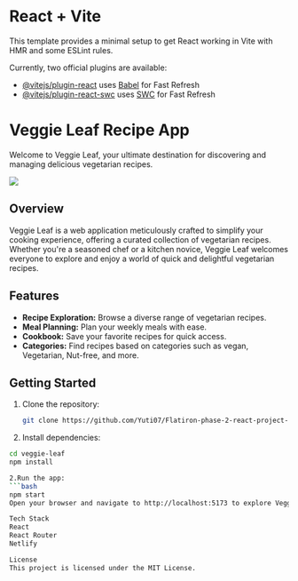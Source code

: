 # React + Vite

This template provides a minimal setup to get React working in Vite with HMR and some ESLint rules.

Currently, two official plugins are available:

- [@vitejs/plugin-react](https://github.com/vitejs/vite-plugin-react/blob/main/packages/plugin-react/README.md) uses [Babel](https://babeljs.io/) for Fast Refresh
- [@vitejs/plugin-react-swc](https://github.com/vitejs/vite-plugin-react-swc) uses [SWC](https://swc.rs/) for Fast Refresh



# Veggie Leaf Recipe App

Welcome to Veggie Leaf, your ultimate destination for discovering and managing delicious vegetarian recipes.

![](![public/VeggieLeaf.png])

## Overview

Veggie Leaf is a web application meticulously crafted to simplify your cooking experience, offering a curated collection of vegetarian recipes. Whether you're a seasoned chef or a kitchen novice, Veggie Leaf welcomes everyone to explore and enjoy a world of quick and delightful vegetarian recipes.

## Features

- **Recipe Exploration:** Browse a diverse range of vegetarian recipes.
- **Meal Planning:** Plan your weekly meals with ease.
- **Cookbook:** Save your favorite recipes for quick access.
- **Categories:** Find recipes based on categories such as vegan, Vegetarian, Nut-free, and more.

## Getting Started

1. Clone the repository:

   ```bash
   git clone https://github.com/Yuti07/Flatiron-phase-2-react-project-frontend/tree/main

  1. Install dependencies:
  ```bash
  cd veggie-leaf
  npm install

2.Run the app:
  ```bash
  npm start
  Open your browser and navigate to http://localhost:5173 to explore Veggie Leaf.

 Tech Stack
React
React Router
Netlify

License
This project is licensed under the MIT License.